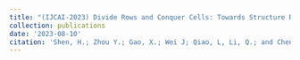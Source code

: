 ```yaml
---
title: "(IJCAI-2023) Divide Rows and Conquer Cells: Towards Structure Recognition for Large Tables (CCF-A)"
collection: publications
date: '2023-08-10'
citation: 'Shen, H.; Zhou Y.; Gao, X.; Wei J; Qiao, L, Li, Q.; and Cheng, Z. 2023. Divide Rows and Conquer Cells: Towards Structure Recognition for Large Tables. In Proceedings of the 32nd International Joint Conference on Artificial Intelligence, IJCAI-23.'
---
```

